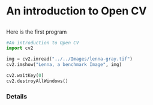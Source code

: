 # An introduction to Open CV

## 



Here is the first program

```python
#An introduction to Open CV
import cv2

img = cv2.imread("../../Images/lenna-gray.tif")
cv2.imshow("Lenna, a benchmark Image", img)

cv2.waitKey(0)
cv2.destroyAllWindows()

```
### Details
